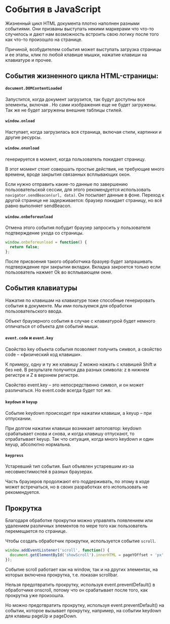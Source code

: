 # События в JavaScript
Жизненный цикл HTML документа плотно наполнен разными событиями. Они призваны выступать некими маркерами что что-то случилось и дают нам возможность встроить свою логику после того как что-то произошло на странице.

Причиной, возбудителем события может выступать загрузка страницы и ее этапы, клик по любой клавише мышки, нажатие клавиши на клавиатуре и прочее.

## События жизненного цикла HTML-страницы:

#### `document.DOMContentLoaded`
Запустится, когда документ загрузится, так будут доступны все элементы, включая <img>. Но сами изображения еще не будет загружены. Так же не будет загружены внешние таблицы стилей.

#### `window.onload`
Наступает, когда загрузилась вся страница, включая стили, картинки и другие ресурсы.

#### `window.onunload`
генерируется в момент, когда пользователь покидает страницу.

В этот момент стоит совершать простые действия, не требующие много времени, вроде закрытия связанных всплывающих окон.

Если нужно отправить какие-то данные по завершению пользовательской сессии, для этого рекомендуется использовать `navigator.sendBeacon(url, data)`. Он посылает данные в фоне. Переход к другой странице не задерживается: браузер покидает страницу, но всё равно выполняет sendBeacon.

#### `window.onbeforeunload`
Отмена этого события побудит браузер запросить у пользователя подтверждение ухода со страницы.

```js
window.onbeforeunload = function() {
  return false;
};
```
После присвоения такого обработчика бразуер будет запрашивать подтверждение при закрытии вкладки. Вкладка закроется только если пользователь нажмет Ok во всплывающем окне.

## События клавиатуры
Нажатия по клавишам на клавиатуре тоже способные генерировать события в документе. Мы ими пользуемся для обработки пользовательского ввода.

Объект браузерного события в случае с клавиатурой будет немного отличаться от объекта для событий мыши.

#### `event.code` и `event.key`
Свойство key объекта события позволяет получить символ, а свойство code – «физический код клавиши».

К примеру, одну и ту же клавишу Z можно нажать с клавишей Shift и без неё. В результате получится два разных символа: z в нижнем регистре и Z в верхнем регистре.

Свойство event.key – это непосредственно символ, и он может различаться. Но event.code всегда будет тот же.

#### `keydown` и `keyup`
Событие keydown происходит при нажатии клавиши, а keyup – при отпускании.


При долгом нажатии клавиши возникает автоповтор: keydown срабатывает снова и снова, и когда клавишу отпускают, то отрабатывает keyup. Так что ситуация, когда много keydown и один keyup, абсолютно нормальна.

#### `keypress` 
Устаревший тип события. Был объявлен устаревшим из-за несовместимостей в разных браузерах.  

Часть браузеров продолжают его поддерживать, по этому в коде может встречаться, но в своих разработках его использовать не рекомендуется. 

## Прокрутка
Благодаря обработке прокрутки можно управлять появлением или удалением различных элементов по мере того как пользователь перемещается по странице.

Чтобы создать обработчик прокрутки, используется событие `scroll`. 
```js
window.addEventListener('scroll', function() {
  document.getElementById('showScroll').innerHTML = pageYOffset + 'px';
});
```
Событие scroll работает как на window, так и на других элементах, на которых включена прокрутка, т.е. показан scrollbar.

Нельзя предотвратить прокрутку, используя event.preventDefault() в обработчике onscroll, потому что он срабатывает после того, как прокрутка уже произошла.

Но можно предотвратить прокрутку, используя event.preventDefault() на событии, которое вызывает прокрутку, например, на событии keydown для клавиш pageUp и pageDown.